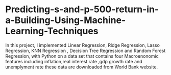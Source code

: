 # Predicting-s-and-p-500-return-in-a-Building-Using-Machine-Learning-Techniques
In this project, I implemented Linear Regression, Ridge Regression, Lasso Regression, KNN Regression , Decision Tree Regression and Random Forest Regression,   with Python on a data set that contains four Macroenonomic features including inflation,real interest rate ,gdp growth rate and unemplyment rate these data are downloaded from World Bank website.
